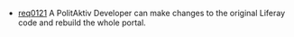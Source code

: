 * [req0121](https://github.com/PolitAktiv/politaktiv-requirements/tree/master/en/requirements/req0121.md) A PolitAktiv Developer can make changes to the original Liferay code and rebuild the whole portal.